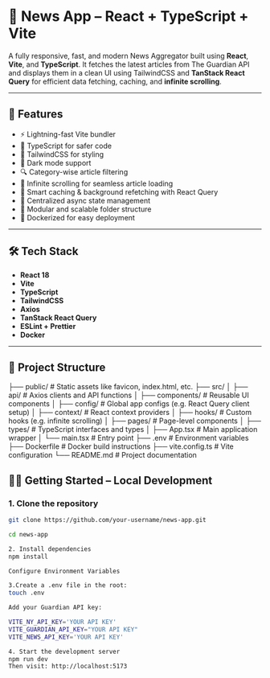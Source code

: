 # 📰 News App – React + TypeScript + Vite

A fully responsive, fast, and modern News Aggregator built using **React**, **Vite**, and **TypeScript**. It fetches the latest articles from The Guardian API and displays them in a clean UI using TailwindCSS and **TanStack React Query** for efficient data fetching, caching, and **infinite scrolling**.

---

## 🚀 Features

- ⚡️ Lightning-fast Vite bundler
- 📄 TypeScript for safer code
- 🎨 TailwindCSS for styling
- 🌙 Dark mode support
- 🔍 Category-wise article filtering
- 🔁 Infinite scrolling for seamless article loading
- 🧠 Smart caching & background refetching with React Query
- 📡 Centralized async state management
- 🧱 Modular and scalable folder structure
- 🐳 Dockerized for easy deployment

---

## 🛠️ Tech Stack

- **React 18**
- **Vite**
- **TypeScript**
- **TailwindCSS**
- **Axios**
- **TanStack React Query**
- **ESLint + Prettier**
- **Docker**

---

## 📁 Project Structure

├── public/ # Static assets like favicon, index.html, etc.
├── src/
│ ├── api/ # Axios clients and API functions
│ ├── components/ # Reusable UI components
│ ├── config/ # Global app configs (e.g. React Query client setup)
│ ├── context/ # React context providers
│ ├── hooks/ # Custom hooks (e.g. infinite scrolling)
│ ├── pages/ # Page-level components
│ ├── types/ # TypeScript interfaces and types
│ ├── App.tsx # Main application wrapper
│ └── main.tsx # Entry point
├── .env # Environment variables
├── Dockerfile # Docker build instructions
├── vite.config.ts # Vite configuration
└── README.md # Project documentation

## 🧑‍💻 Getting Started – Local Development

### 1. Clone the repository

```bash
git clone https://github.com/your-username/news-app.git

cd news-app

2. Install dependencies
npm install

Configure Environment Variables

3.Create a .env file in the root:
touch .env

Add your Guardian API key:

VITE_NY_API_KEY='YOUR API KEY'
VITE_GUARDIAN_API_KEY="YOUR API KEY"
VITE_NEWS_API_KEY='YOUR API KEY'

4. Start the development server
npm run dev
Then visit: http://localhost:5173